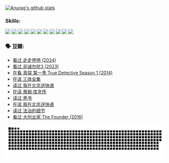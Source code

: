 
[![Anurag's github stats](https://github-readme-stats.vercel.app/api?username=w940853815)](https://github.com/anuraghazra/github-readme-stats)

### Skills:

<code><img height="32" src="https://cdn.jsdelivr.net/npm/simple-icons@v5/icons/python.svg"></code>
<code><img height="32" src="https://cdn.jsdelivr.net/npm/simple-icons@v5/icons/javascript.svg"></code>
<code><img height="32" src="https://cdn.jsdelivr.net/npm/simple-icons@v5/icons/django.svg"></code>
<code><img height="32" src="https://cdn.jsdelivr.net/npm/simple-icons@v5/icons/flask.svg"></code>
<code><img height="32" src="https://cdn.jsdelivr.net/npm/simple-icons@v5/icons/vuetify.svg"></code>
<code><img height="32" src="https://cdn.jsdelivr.net/npm/simple-icons@v5/icons/git.svg"></code>
<code><img height="32" src="https://cdn.jsdelivr.net/npm/simple-icons@v5/icons/docker.svg"></code>
<code><img height="32" src="https://cdn.jsdelivr.net/npm/simple-icons@v5/icons/postgresql.svg"></code>
<code><img height="32" src="https://cdn.jsdelivr.net/npm/simple-icons@v5/icons/elasticsearch.svg"></code>
<code><img height="32" src="https://cdn.jsdelivr.net/npm/simple-icons@v5/icons/macos.svg"></code>
<code><img height="32" src="https://cdn.jsdelivr.net/npm/simple-icons@v5/icons/linux.svg"></code>

### 🗣 豆瓣:

<!-- DOUBAN-ACTIVITIES:START -->
- [看过 走走停停‎ (2024)](https://www.douban.com/people/136069238/status/4684430230/?_i=24177983)
- [看过 非诚勿扰3‎ (2023)](https://www.douban.com/people/136069238/status/4676324100/?_i=24177983)
- [在看 真探 第一季 True Detective Season 1‎ (2014)](https://www.douban.com/people/136069238/status/4673382852/?_i=24177983)
- [在读 三体全集](https://www.douban.com/people/136069238/status/4672842521/?_i=24177983)
- [读过 我在北京送快递](https://www.douban.com/people/136069238/status/4672842036/?_i=24177983)
- [在读 蒂姆·库克传](https://www.douban.com/people/136069238/status/4663517053/?_i=24177983)
- [读过 黑书](https://www.douban.com/people/136069238/status/4663516022/?_i=24177984)
- [在读 我在北京送快递](https://www.douban.com/people/136069238/status/4658098365/?_i=24177984)
- [读过 法治的细节](https://www.douban.com/people/136069238/status/4657347558/?_i=24177984)
- [看过 大创业家 The Founder‎ (2016)](https://www.douban.com/people/136069238/status/4649667693/?_i=24177984)
<!-- DOUBAN-ACTIVITIES:END -->


![Snake animation](https://raw.githubusercontent.com/w940853815/w940853815/output/github-contribution-grid-snake.svg)

<!--
**w940853815/w940853815** is a ✨ _special_ ✨ repository because its `README.md` (this file) appears on your GitHub profile.

Here are some ideas to get you started:

- 🔭 I’m currently working on ...
- 🌱 I’m currently learning ...
- 👯 I’m looking to collaborate on ...
- 🤔 I’m looking for help with ...
- 💬 Ask me about ...
- 📫 How to reach me: ...
- 😄 Pronouns: ...
- ⚡ Fun fact: ...
-->
